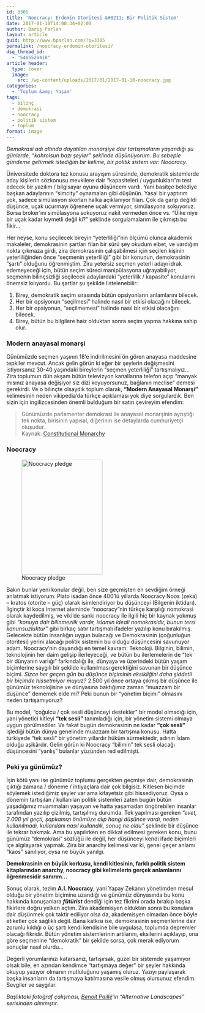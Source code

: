 ```yaml
---
id: 3305
title: 'Noocracy: Erdemin Otoritesi &#8211; Bir Politik Sistem'
date: 2017-01-10T14:00:34+02:00
author: Barış Parlan
layout: article
guid: http://www.bparlan.com/?p=3305
permalink: /noocracy-erdemin-otoritesi/
dsq_thread_id:
  - "5485520418"
article header:
  type: cover
  image:
    src: /wp-content/uploads/2017/01/2017-01-10-noocracy.jpg
categories:
  - 'Toplum &amp; Yaşam'
tags:
  - bilinç
  - demokrasi
  - noocracy
  - politik sistem
  - toplum
format: image
---
```


_Demokrasi adı altında dayatılan monarşiye dair tartışmaların yaşandığı şu günlerde, &#8220;kahrolsun bazı şeyler&#8221; şeklinde düşünüyorum. Bu sebeple gündeme getirmek istediğim bir kelime, bir politik sistem var: Noocracy._

Üniversitede doktora tez konusu arayışım süresinde, demokratik sistemlerde aday kişilerin sözkonusu mevkilere dair &#8220;kapasiteleri / uygunlukları&#8221;nı test edecek bir yazılım / bilgisayar oyunu düşüncem vardı. Yani basitçe belediye başkan adaylarının &#8220;simcity&#8221; oynamaları gibi düşünün. Yasal bir yaptırım yok, sadece simülasyon skorları halka açıklanıyor filan. Çok da garip değildi düşünce, uçak uçurmayı öğrenene uçak vermiyor, simülasyona sokuyoruz. Borsa broker&#8217;ını simülasyona sokuyoruz nakit vermeden önce vs. &#8220;Ülke niye bir uçak kadar kıymetli değil ki?&#8221; şeklinde sorgulamalarım ile çıkmıştı bu fikir&#8230;

Her neyse, konu seçilecek bireyin &#8220;yeterliliği&#8221;nin ölçümü olunca akademik makaleler, demokrasinin şartları filan bir sürü şey okudum elbet, ve vardığım nokta çıkmaza girdi, zira demokrasinin çalışabilmesi için seçilen kişinin yeterliliğinden önce &#8220;seçmenin yeterliliği&#8221; gibi bir konunun, demokrasinin &#8220;şartı&#8221; olduğunu öğrenmiştim. Zira yetersiz seçmen yeterli adayı idrak edemeyeceği için, bütün seçim süreci manipülasyona uğrayabiliyor, seçmenin bilinçsizliği seçilecek adaylardaki &#8220;yeterlilik / kapasite&#8221; konularını önemsiz kılıyordu. Bu şartlar şu şekilde listelenebilir:

  1. Birey, demokratik seçim sırasında bütün opsiyonların anlamlarını bilecek.
  2. Her bir opsiyonun &#8220;seçilmesi&#8221; halinde nasıl bir etkisi olacağını bilecek.
  3. Her bir opsiyonun, &#8220;seçilmemesi&#8221; halinde nasıl bir etkisi olacağını bilecek.
  4. Birey, bütün bu bilgilere haiz olduktan sonra seçim yapma hakkına sahip olur.

### Modern anayasal monarşi

Günümüzde seçmen yaşının 18&#8217;e indirilmesini ön gören anayasa maddesine tepkiler mevcut. Ancak gelin görün ki eğer bir şeylerin değişmesini istiyorsanız 30-40 yaşındaki bireylerin &#8220;seçmen yeterliliği&#8221; tartışmalıyız&#8230; Zira toplumun dün akşam bütün televizyon kanallarına telefon açıp &#8220;manyak mısınız anayasa değişiyor siz dizi koyuyorsunuz, bağlanın meclise&#8221; demesi gerekirdi. Ve o bilinçte olsaydık toplum olarak, **&#8220;Modern Anayasal Monarşi&#8221;** kelimesinin neden vikipedia&#8217;da türkçe açıklaması yok diye sorgulardık. Ben sizin için ingilizcesinden önemli bulduğum bir satırı çevireyim efendim:

> Günümüzde parlamenter demokrasi ile anayasal monarşinin ayrıştığı tek nokta, birisinin yapısal, diğerinin ise detaylarda cumhuriyetçi oluşudur.  
> Kaynak: [Constitutional Monarchy](https://en.wikipedia.org/wiki/Constitutional_monarchy)

### Noocracy

<figure id="attachment_3306" aria-describedby="caption-attachment-3306" style="width: 211px" class="wp-caption alignright"><img class="size-medium wp-image-3306" src="https://i1.wp.com/www.bparlan.com/wp-content/uploads/2017/01/noocracy-pledge.jpg?resize=211%2C300" alt="Noocracy pledge" width="211" height="300" srcset="https://i1.wp.com/www.bparlan.com/wp-content/uploads/2017/01/noocracy-pledge.jpg?resize=211%2C300 211w, https://i1.wp.com/www.bparlan.com/wp-content/uploads/2017/01/noocracy-pledge.jpg?w=352 352w" sizes="(max-width: 211px) 100vw, 211px" data-recalc-dims="1" /><figcaption id="caption-attachment-3306" class="wp-caption-text">Noocracy pledge</figcaption></figure>

Bakın bunlar yeni konular değil, ben size geçmişten en sevdiğim örneği anlatmak istiyorum: Plato isadan önce 400&#8217;lü yıllarda Noocracy Noos (zeka) &#8211; kratos (otorite &#8211; güç) olarak isimlendiriyor bu düşünceyi (Bilgenin iktidarı). İlginçtir ki koca internet aleminde &#8220;noocracy&#8221;nin türkçe karşılığı nomokrasi olarak kaydedilmiş, ve viki&#8217;de sanki noocracy ile ilgili hiç bir kaynak yokmuş gibi _&#8220;konuya dair bilinmezlik vardır, islamın ideali nomokrasidir, bunun tersi kanunsuzluktur&#8221;_ gibi birkaç satır tartışmalı ifadeler yazılıp konu bırakılmış. Gelecekte bütün insanlığın uygun bulacağı ve Demokrasinin (çoğunluğun otoritesi) yerini alacağı politik sistemin bu olduğu düşüncesini savunuyor adam. Noocracy&#8217;nin dayandığı en temel kavram: Teknoloji. Bilginin, bilimin, teknolojinin her daim gelişip ilerleyeceği, ve bütün bu ilerlemelerin de &#8220;tek bir dünyanın varlığı&#8221; farkındalığı ile, dünyaya ve üzerindeki bütün yaşam biçimlerine saygılı bir şekilde kullanılması gerektiğini savunan bir düşünce biçimi. _Sizce her geçen gün bu düşünce biçiminin eksikliğini daha şiddetli bir biçimde hissetmiyor muyuz?_ 2.500 yıl önce ortaya çıkmış bir düşünce ile günümüz teknolojisine ve dünyasına baktığımız zaman &#8220;muazzam bir düşünce&#8221; dememek elde mi? Peki bunun bir &#8220;yönetim biçimi&#8221; olmasını neden tartışamıyoruz?

Bu model, &#8220;çoğulcu / çok sesli düşünceyi destekler&#8221; bir model olmadığı için, yani yönetici kitleyi **&#8220;tek sesli&#8221;** tanımladığı için, bir yönetim sistemi olmaya uygun görülmediler. Ve fakat bugün demokrasinin ne kadar **&#8220;çok sesli&#8221;** işlediği bütün dünya genelinde muazzam bir tartışma konusu. Hatta türkiyede &#8220;tek sesli&#8221; bir yönetim yıllardır hüküm sürmektedir, adının İslam olduğu aşikârdır. Gelin görün ki Noocracy &#8220;bilimin&#8221; tek sesli olacağı düşüncesini &#8220;yanlış&#8221; bulanlar yüzünden red edilmişti.

### Peki ya günümüz?

İşin kötü yanı ise günümüz toplumu gerçekten geçmişe dair, demokrasinin çıktığı zamana / döneme / ihtiyaçlara dair çok bilgisiz. Kitlesen biçimde söylemek istediğimiz şeyler var ama kifayetsiz gibi hissediyoruz. Oysa o dönemin tartışılan / kullanılan politik sistemleri zaten bugün bütün yaşadığımız muammaları yaşayan ve hatta yaşamadan öngörebilen insanlar tarafından yazılıp çizilmiş, tartışılmış durumda. Tek yapılması gereken _&#8220;evet, 2.000 yıl geçti, şapkamızı önümüze alıp hangi düşünce vardı, neden kullanılmadı, kullanılanı nasıl kullandık, sonuç ne oldu&#8221;_ şeklinde bir düşünce ile tekrar bakmak. Ama bu yapılırken en dikkat edilmesi gereken konu, bunu günümüz &#8220;demokrasi&#8221; sözlüğü ile değil, her düşünceyi kendi ifade biçimleri içe algılayarak yapmak. Zira bir anarchy kelimesi var ki, genel geçer anlamı &#8220;kaos&#8221; sanılıyor, oysa ne büyük yanılgı.

**Demokrasinin en büyük korkusu, kendi kitlesinin, farklı politik sistem kitaplarından anarchy, noocracy gibi kelimelerin gerçek anlamlarını öğrenmesidir sanırım&#8230;**

Sonuç olarak, tezim **A.I. Noocracy**, yani Yapay Zekanın yönetimden mesul olduğu bir yönetim biçimine uzandığı ve günümüz dünyasında bu konu hakkında konuşanlara _**fütürist**_ dendiği için tez fikrimi orada bırakıp başka fikirlere doğru yelken açtım. Zira akademisyen olduktan sonra bu konulara dair düşünmek çok taktir ediliyor olsa da, akademisyen olmadan önce böyle etiketler çok sağlıklı değil. Bana katkısı ise, demokrasinin seçmenlerine dair zorunlu kıldığı o üç şartı kendi kendisine bile uygulasa, toplumda depremler olacağı fikridir. Bütün yönetim sistemlerinin artılarını, eksilerini açıklayıp, ona göre seçmenine &#8220;demokratik&#8221; bir şekilde sorsa, çok merak ediyorum sonuçlar nasıl olurdu&#8230;

Değerli yorumlarınızı katarsanız, tartışırsak, güzel bir sistemde yaşamıyor olsak bile, en azından kendimce &#8220;tartışmaya değer&#8221; bir şeyler hakkında okuyup yazıyor olmanın mutluluğunu yaşamış oluruz. Yazıyı paylaşarak başka insanların da tartışmaya katılmasına vesile olmuş olursunuz efendim. Sevgiler ve saygılar.

_Başlıktaki fotoğraf çalışması, [Benoit Paillé](http://www.benoitp.com/)&#8216;in &#8220;Alternative Landscapes&#8221; serisinden alınmıştır._
